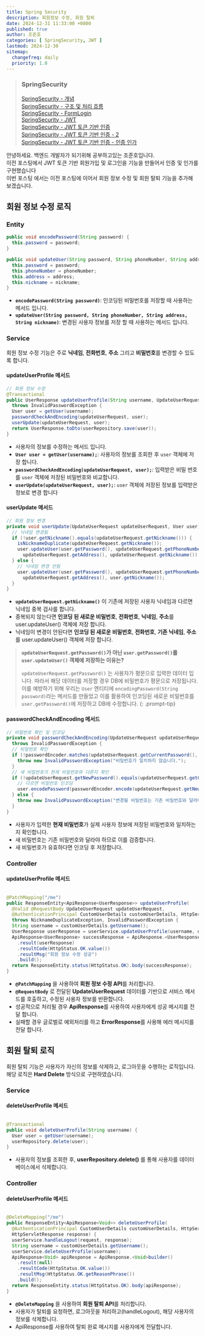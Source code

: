 ```yaml
---
title: Spring Security
description: 회원정보 수정, 회원 탈퇴
date: 2024-12-31 11:33:00 +0800
published: true
author: 조준호
categories: [ SpringSecurity, JWT ]
lastmod: 2024-12-30
sitemap:
  changefreq: daily
  priority: 1.0
---
```


> ### SpringSecurity
> [SpringSecurity - 개념](https://whwnsgh0258.github.io/posts/5/)  
> [SpringSecurity - 구조 및 처리 흐름](https://whwnsgh0258.github.io/posts/6/)  
> [SpringSecurity - FormLogin](https://whwnsgh0258.github.io/posts/7/)  
> [SpringSecurity - JWT](https://whwnsgh0258.github.io/posts/8/)  
> [SpringSecurity - JWT 토큰 기반 인증](https://whwnsgh0258.github.io/posts/9/)  
> [SpringSecurity - JWT 토큰 기반 인증 - 2](https://whwnsgh0258.github.io/posts/11/)  
> [SpringSecurity - JWT 토큰 기반 인증 - 인증 인가 ](https://whwnsgh0258.github.io/posts/12/)

안녕하세요. 백엔드 개발자가 되기위해 공부하고있는 조준호입니다.  
이전 포스팅에서 JWT 토큰 기반 회원가입 및 로그인을 기능을 만들어서 인증 및 인가를 구현했습니다  
이번 포스팅 에서는 이전 포스팅에 이어서 회원 정보 수정 및 회원 탈퇴 기능을 추가해 보겠습니다.

## 회원 정보 수정 로직

### Entity

```java
public void encodePassword(String password) {
  this.password = password;
}

public void updateUser(String password, String phoneNumber, String address, String nickname) {
  this.password = password;
  this.phoneNumber = phoneNumber;
  this.address = address;
  this.nickname = nickname;
}
```

- **`encodePassword(String password)`**: 인코딩된 비밀번호를 저장할 때 사용하는 메서드 입니다.
- **`updateUser(String password, String phoneNumber, String address, String nickname)`**: 변경된 사용자
  정보를 저장 할 때 사용하는 메서드 입니다.

### Service

회원 정보 수정 기능은 주로 **닉네임**, **전화번호**, **주소** 그리고 **비밀번호**를 변경할 수 있도록 합니다.

#### updateUserProfile 메서드

```java
// 회원 정보 수정
@Transactional
public UserResponse updateUserProfile(String username, UpdateUserRequest updateUserRequest)
  throws InvalidPasswordException {
  User user = getUser(username);
  passwordCheckAndEncoding(updateUserRequest, user);
  userUpdate(updateUserRequest, user);
  return UserResponse.toDto(userRepository.save(user));
}
```

- 사용자의 정보를 수정하는 메서드 입니다.
- **`User user = getUser(username);`**: 사용자의 정보를 조회한 후 `user` 객체에 저장 합니다.
- **`passwordCheckAndEncoding(updateUserRequest, user);`**: 입력받은 비밀 번호를 `user` 객체에 저장된 비밀번호와 비교합니다.
- **`userUpdate(updateUserRequest, user);`**: `user` 객체에 저장된 정보를 입력받은 정보로 변경 합니다

#### userUpdate 메서드

```java
// 회원 정보 변경
private void userUpdate(UpdateUserRequest updateUserRequest, User user) {
  // 닉네임 변경됨
  if (!user.getNickname().equals(updateUserRequest.getNickname())) {
    isNicknameDuplicate(updateUserRequest.getNickname());
    user.updateUser(user.getPassword(), updateUserRequest.getPhoneNumber(),
      updateUserRequest.getAddress(), updateUserRequest.getNickname());
  } else {
    // 닉네임 변경 안됨
    user.updateUser(user.getPassword(), updateUserRequest.getPhoneNumber(),
      updateUserRequest.getAddress(), user.getNickname());
  }
}
```

- **`updateUserRequest.getNickname()`** 이 기존에 저장된 사용자 닉네임과 다르면 닉네임 중복 검사를 합니다.
- 중복되지 않는다면 **인코딩 된 새로운 비밀번호**, **전화번호**, **닉네임**, **주소**를 user.updateUser() 객체에 저장 합니다.
- 닉네임이 변경이 안된다면 **인코딩 된 새로운 비밀번호**, **전화번호**, **기존 닉네임**, **주소**를 user.updateUser() 객체에 저장 합니다.

> **`updateUserRequest.getPassword()`가 아닌 `user.getPassword()`를 `user.updateUser()` 객체에 저장하는 이유는?**   
> 
> `updateUserRequest.getPassword()` 는 사용자가 평문으로 입력한 데이터 입니다. 따라서 해당 데이터를 저장할 경우 DB에 비밀번호가 평문으로
> 저장됩니다. 이를 예방하기 위해 우리는 `User` 엔티티에 `encodingPassword(String password)`라는 메서드를 만들었고 이를 활용하여 인코딩된 새로운
> 비밀번호를 `user.getPassword()`에 저장하고 DB에 수정합니다.
{: .prompt-tip}

#### passwordCheckAndEncoding 메서드

```java
// 비밀번호 확인 및 인코딩
private void passwordCheckAndEncoding(UpdateUserRequest updateUserRequest, User user)
  throws InvalidPasswordException {
  // 비밀번호 확인
  if (!passwordEncoder.matches(updateUserRequest.getCurrentPassword(), user.getPassword())) {
    throw new InvalidPasswordException("비밀번호가 일치하지 않습니다.");
  }
  // 새 비밀번호가 현재 비밀번호와 다른지 확인
  if (!updateUserRequest.getNewPassword().equals(updateUserRequest.getCurrentPassword())) {
    // 다르면 비밀번호 인코딩
    user.encodePassword(passwordEncoder.encode(updateUserRequest.getNewPassword()));
  } else {
    throw new InvalidPasswordException("변경될 비밀번호는 기존 비밀번호와 달라야 합니다.");
  }
}
```

- 사용자가 입력한 **현재 비밀번호**가 실제 사용자 정보에 저장된 비밀번호와 일치하는지 확인합니다.
- 새 비밀번호는 기존 비밀번호와 달라야 하므로 이를 검증합니다.
- 새 비밀번호가 유효하다면 인코딩 후 저장합니다.

### Controller

#### updateUserProfile 메서드

```java

@PatchMapping("/me")
public ResponseEntity<ApiResponse<UserResponse>> updateUserProfile(
  @Valid @RequestBody UpdateUserRequest updateUserRequest,
  @AuthenticationPrincipal CustomUserDetails customUserDetails, HttpServletResponse response)
  throws NicknameDuplicateException, InvalidPasswordException {
  String username = customUserDetails.getUsername();
  UserResponse userResponse = userService.updateUserProfile(username, updateUserRequest);
  ApiResponse<UserResponse> successResponse = ApiResponse.<UserResponse>builder()
    .result(userResponse)
    .resultCode(HttpStatus.OK.value())
    .resultMsg("회원 정보 수정 성공")
    .build();
  return ResponseEntity.status(HttpStatus.OK).body(successResponse);
}
```

- **`@PatchMapping`** 을 사용하여 **회원 정보 수정 API**를 처리합니다.
- **`@RequestBody`** 로 전달된 **UpdateUserRequest** 데이터를 기반으로 서비스 메서드를 호출하고, 수정된 사용자 정보를 반환합니다.
- 성공적으로 처리될 경우 **ApiResponse**를 사용하여 사용자에게 성공 메시지를 전달 합니다.
- 실패할 경우 글로벌로 예외처리를 하고 **ErrorResponse**를 사용해 에러 메시지를 전달 합니다.

## 회원 탈퇴 로직

회원 탈퇴 기능은 사용자가 자신의 정보를 삭제하고, 로그아웃을 수행하는 로직입니다. 해당 로직은 **Hard Delete** 방식으로 구현하였습니다.

### Service

#### deleteUserProfile 메서드

```java

@Transactional
public void deleteUserProfile(String username) {
  User user = getUser(username);
  userRepository.delete(user);
}
```

- 사용자의 정보를 조회한 후, **userRepository.delete()** 를 통해 사용자를 데이터베이스에서 삭제합니다.

### Controller

#### deleteUserProfile 메서드

```java

@DeleteMapping("/me")
public ResponseEntity<ApiResponse<Void>> deleteUserProfile(
  @AuthenticationPrincipal CustomUserDetails customUserDetails, HttpServletRequest request,
  HttpServletResponse response) {
  userService.handleLogout(request, response);
  String username = customUserDetails.getUsername();
  userService.deleteUserProfile(username);
  ApiResponse<Void> apiResponse = ApiResponse.<Void>builder()
    .result(null)
    .resultCode(HttpStatus.OK.value())
    .resultMsg(HttpStatus.OK.getReasonPhrase())
    .build();
  return ResponseEntity.status(HttpStatus.OK).body(apiResponse);
}
```

- **`@DeleteMapping`** 을 사용하여 **회원 탈퇴 API**를 처리합니다.
- 사용자가 탈퇴를 요청하면, 로그아웃을 처리하고(handleLogout), 해당 사용자의 정보를 삭제합니다.
- ApiResponse를 사용하여 탈퇴 완료 메시지를 사용자에게 전달합니다.

